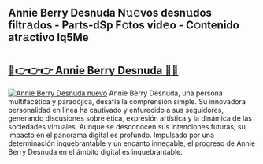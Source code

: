 ## Annie Berry Desnuda N𝚞𝚎vos desn𝚞dos filtr𝚊dos - Parts-dSp F𝚘tos vid𝚎o - C𝚘ntenido atr𝚊ctivo Iq5Me

# <h2><a href="http://mb73yc.tromn.icu/?c=Annie+Berry+Desnuda">🔗👉👉👉 Annie Berry Desnuda 🔗🔗</a></h2>

[![Annie Berry Desnuda nuevo](https://i.imgur.com/pEAQMta.gif)](http://mb73yc.tromn.icu/?c=Annie+Berry+Desnuda)
Annie Berry Desnuda, una persona multifacética y paradójica, desafía la comprensión simple. Su innovadora personalidad en línea ha cautivado y enfurecido a sus seguidores, generando discusiones sobre ética, expresión artística y la dinámica de las sociedades virtuales. Aunque se desconocen sus intenciones futuras, su impacto en el panorama digital es profundo. Impulsado por una determinación inquebrantable y un encanto innegable, el progreso de Annie Berry Desnuda en el ámbito digital es inquebrantable.

